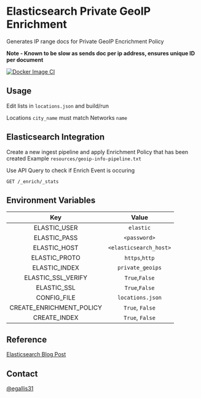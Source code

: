 # Elasticsearch Private GeoIP Enrichment

Generates IP range docs for Private GeoIP Encrichment Policy

**Note - Known to be slow as sends doc per ip address, ensures unique ID per document**

[![Docker Image CI](https://github.com/gallis-local/elasticsearch-private-geoip-enrich/actions/workflows/docker.yml/badge.svg)](https://github.com/gallis-local/elasticsearch-private-geoip-enrich/actions/workflows/docker.yml)

## Usage

Edit lists in `locations.json` and build/run

Locations `city_name` must match Networks `name`

## Elasticsearch Integration

Create a new ingest pipeline and apply Enrichment Policy that has been created
Example `resources/geoip-info-pipeline.txt`

Use API Query to check if Enrich Event is occuring

`GET /_enrich/_stats`

## Environment Variables

| Key | Value |
|:--:|:--:|
| ELASTIC_USER | `elastic` |
| ELASTIC_PASS | `<password>` |
| ELASTIC_HOST | `<elasticsearch_host>` |
| ELASTIC_PROTO | `https`,`http` |
| ELASTIC_INDEX | `private_geoips` |
| ELASTIC_SSL_VERIFY | `True`,`False` |
| ELASTIC_SSL | `True`,`False` |
| CONFIG_FILE | `locations.json` |
| CREATE_ENRICHMENT_POLICY | `True`, `False` |
| CREATE_INDEX | `True`, `False` |

## Reference

[Elasticsearch Blog Post](https://www.elastic.co/blog/enriching-elasticsearch-data-geo-ips-internal-private-ip-addresses)

## Contact

[@egallis31](https://github.com/egallis31)
